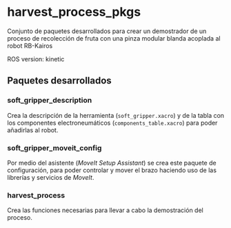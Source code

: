 # harvest_process_pkgs

Conjunto de paquetes desarrollados para crear un demostrador de un proceso de recolección de fruta con una pinza modular blanda acoplada al robot RB-Kairos

ROS version: kinetic

## Paquetes desarrollados
### soft_gripper_description
Crea la descripción de la herramienta (`soft_gripper.xacro`) y de la tabla con los componentes electroneumáticos (`components_table.xacro`) para poder añadirlas al robot.

### soft_gripper_moveit_config
Por medio del asistente (_MoveIt Setup Assistant_) se crea este paquete de configuración, para poder controlar y mover el brazo haciendo uso de las librerías y servicios de _MoveIt_.

### harvest_process
Crea las funciones necesarias para llevar a cabo la demostración del proceso.

